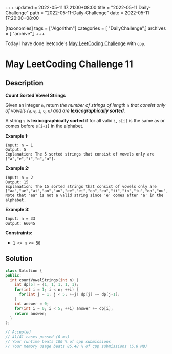 +++
updated = 2022-05-11 17:21:00+08:00
title = "2022-05-11 Daily-Challenge"
path = "2022-05-11-Daily-Challenge"
date = 2022-05-11 17:20:00+08:00

[taxonomies]
tags = ["Algorithm"]
categories = [ "DailyChallenge",]
archives = [ "archive",]
+++

Today I have done leetcode's [May LeetCoding Challenge](https://leetcode.com/problems/count-sorted-vowel-strings/) with `cpp`.

<!-- more -->

# May LeetCoding Challenge 11

## Description

**Count Sorted Vowel Strings**

Given an integer `n`, return *the number of strings of length* `n` *that consist only of vowels (*`a`*,* `e`*,* `i`*,* `o`*,* `u`*) and are **lexicographically sorted**.*

A string `s` is **lexicographically sorted** if for all valid `i`, `s[i]` is the same as or comes before `s[i+1]` in the alphabet.

 

**Example 1:**

```
Input: n = 1
Output: 5
Explanation: The 5 sorted strings that consist of vowels only are ["a","e","i","o","u"].
```

**Example 2:**

```
Input: n = 2
Output: 15
Explanation: The 15 sorted strings that consist of vowels only are
["aa","ae","ai","ao","au","ee","ei","eo","eu","ii","io","iu","oo","ou","uu"].
Note that "ea" is not a valid string since 'e' comes after 'a' in the alphabet.
```

**Example 3:**

```
Input: n = 33
Output: 66045
```

 

**Constraints:**

- `1 <= n <= 50` 

## Solution

``` cpp
class Solution {
public:
  int countVowelStrings(int n) {
    int dp[5] = {1, 1, 1, 1, 1};
    for(int i = 1; i < n; ++i) {
      for(int j = 1; j < 5; ++j) dp[j] += dp[j-1];
    }
    int answer = 0;
    for(int i = 0; i < 5; ++i) answer += dp[i];
    return answer;
  }
};

// Accepted
// 41/41 cases passed (0 ms)
// Your runtime beats 100 % of cpp submissions
// Your memory usage beats 85.48 % of cpp submissions (5.8 MB)
```
